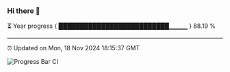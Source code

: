 ### Hi there 👋

⏳ Year progress { ██████████████████████████▁▁▁▁ } 88.19 %

---

⏰ Updated on Mon, 18 Nov 2024 18:15:37 GMT

![Progress Bar CI](https://github.com/code-lakshay/GitHub-Actions-Demo/workflows/Progress%20Bar%20CI/badge.svg)
